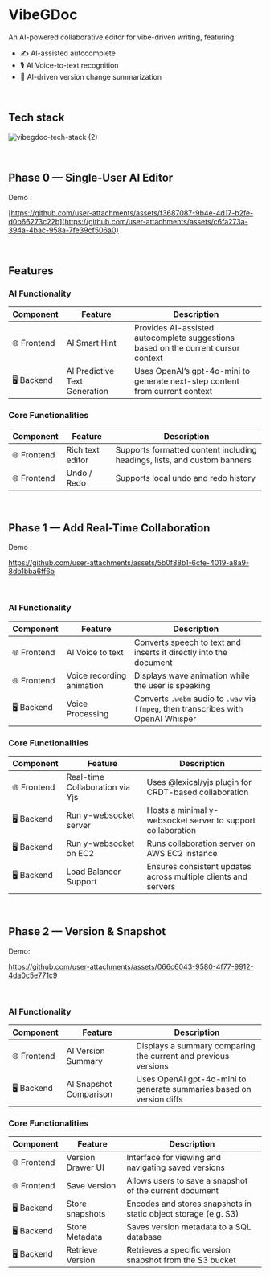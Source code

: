 # VibeGDoc
An AI-powered collaborative editor for vibe-driven writing, featuring:
- ✍️ AI-assisted autocomplete
- 🎙️ AI Voice-to-text recognition
- 🧭 AI-driven version change summarization

&nbsp;&nbsp;

## Tech stack

![vibegdoc-tech-stack (2)](https://github.com/user-attachments/assets/95c875de-34ff-4f60-b1c6-869ea39636bb)


&nbsp;&nbsp;

## Phase 0 — Single-User AI Editor

Demo :

[https://github.com/user-attachments/assets/f3687087-9b4e-4d17-b2fe-d0b66273c22b](https://github.com/user-attachments/assets/c6fa273a-394a-4bac-958a-7fe39cf506a0)

&nbsp;

## Features

### AI Functionality

| Component | Feature | Description |
|-----------|---------|-------------|
| 🌐 Frontend | AI Smart Hint | Provides AI-assisted autocomplete suggestions based on the current cursor context |
| 🖥️ Backend | AI Predictive Text Generation | Uses OpenAI’s gpt-4o-mini to generate next-step content from current context |


### Core Functionalities

| Component | Feature | Description |
|-----------|---------|-------------|
| 🌐 Frontend | Rich text editor | Supports formatted content including headings, lists, and custom banners |
| 🌐 Frontend | Undo / Redo | Supports local undo and redo history  | 


&nbsp;&nbsp;&nbsp;

## Phase 1 — Add Real-Time Collaboration

Demo :

https://github.com/user-attachments/assets/5b0f88b1-6cfe-4019-a8a9-8db1bba6ff6b

&nbsp;

### AI Functionality

| Component | Feature | Description |
| --- | ----------------------- | ------------------------------------------------------------------------- |
| 🌐 Frontend | AI Voice to text | Converts speech to text and inserts it directly into the document  |
| 🌐 Frontend | Voice recording animation | Displays wave animation while the user is speaking |  
| 🖥️ Backend | Voice Processing | Converts `.webm` audio to `.wav` via `ffmpeg`, then transcribes with OpenAI Whisper |


### Core Functionalities

| Component | Feature | Description |
| ---- | ----------------------- | ------------------------------------------------------------------------- |
| 🌐 Frontend | Real-time Collaboration via Yjs | Uses @lexical/yjs plugin for CRDT-based collaboration |
| 🖥️ Backend | Run y-websocket server | Hosts a minimal y-websocket server to support collaboration |
| 🖥️ Backend | Run y-websocket on EC2 | Runs collaboration server on AWS EC2 instance |
| 🖥️ Backend | Load Balancer Support | Ensures consistent updates across multiple clients and servers |


&nbsp;&nbsp;&nbsp;


## Phase 2 — Version & Snapshot

Demo: 

https://github.com/user-attachments/assets/066c6043-9580-4f77-9912-4da0c5e771c9

&nbsp;

### AI Functionality

| Component | Feature | Description |
| --- | ----------------------- | ------------------------------------------------------------------------- |
| 🌐 Frontend | AI Version Summary | Displays a summary comparing the current and previous versions |
| 🖥️ Backend | AI Snapshot Comparison | Uses OpenAI gpt-4o-mini to generate summaries based on version diffs |


### Core Functionalities

| Component | Feature | Description |
|-----------|---------|-------------|
| 🌐 Frontend | Version Drawer UI | Interface for viewing and navigating saved versions |
| 🌐 Frontend | Save Version | Allows users to save a snapshot of the current document |
| 🖥️ Backend | Store snapshots | Encodes and stores snapshots in static object storage (e.g. S3)  | 
| 🖥️ Backend | Store Metadata | Saves version metadata to a SQL database  | 
| 🖥️ Backend | Retrieve Version | Retrieves a specific version snapshot from the S3 bucket  | 


&nbsp;

